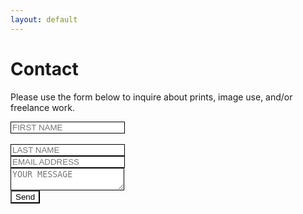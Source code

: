 ```yaml
---
layout: default
---
```


<div id="page-container">
    <div id="content-wrap">
 <div class="row justify-content-center">
  <div class="col-sm-6">    
<h1>Contact</h1>
<p>Please use the form below to inquire about prints, image use, and/or freelance work.</p>

<div class="contact">
  <form action="https://formspree.io/mknozayb"
    method="POST"
  >

  <div class="form-group">
  <label>
  <input type="text" name="firstname" placeholder = "FIRST NAME" style="border: 1px solid black;" required class="responsive">
  </label>
  <div class="form-group">

  <br/>

  <label>
  <input type="text" name="lastname" placeholder = "LAST NAME" style="border: 1px solid black;" required>
  </label>
  <br/>

  <label>
  <input type="text" name="_replyto" placeholder = "EMAIL ADDRESS" style="border: 1px solid black;" required>
  </label>
  <br/>

  <label>
  <textarea id="subject" name="message" placeholder = "YOUR MESSAGE" style="border: 1px solid black;" style="height:200px" required></textarea>
  </label>

  <br/>
  <input type="submit" value="Send">
  <style>
  input[type="submit"]{
    /* change these properties to whatever you want */
    background-color: white;
    color: black;
    
}
</style>
  <!-- <button type="submit">Send Message</button> -->
  <style type="text/css">

</div>
</div>
</div>
